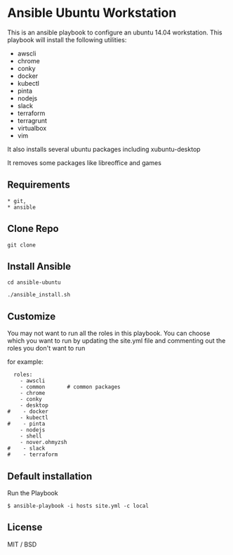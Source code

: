 Ansible Ubuntu Workstation
=======================

This is an ansible playbook to configure an ubuntu 14.04 workstation.
This playbook will install the following utilities:

  - awscli                                                            
  - chrome                                                            
  - conky                                                             
  - docker                                                            
  - kubectl                                                           
  - pinta                                                             
  - nodejs                                                            
  - slack                                                             
  - terraform                                                         
  - terragrunt                                                        
  - virtualbox                                                        
  - vim                                                               

It also installs several ubuntu packages including xubuntu-desktop

It removes some packages like libreoffice and games

Requirements
-----------

    * git,
    * ansible

Clone Repo
----------

```
git clone 
```

Install Ansible
---------------

```
cd ansible-ubuntu

./ansible_install.sh
```

Customize
-------------------

You may not want to run all the roles in this playbook.
You can choose which you want to run by updating the 
site.yml file and commenting out the roles you don't want to run

for example:

```
  roles:
    - awscli
    - common       # common packages
    - chrome
    - conky
    - desktop
#    - docker
    - kubectl 
#    - pinta 
    - nodejs
    - shell
    - nover.ohmyzsh
#    - slack
#    - terraform 
```

Default installation
--------------------

Run the Playbook

```
$ ansible-playbook -i hosts site.yml -c local
```

License
-------

MIT / BSD
